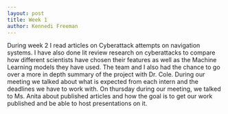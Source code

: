```yaml
---
layout: post
title: Week 1
author: Kennedi Freeman
---
```


During week 2 I read articles on Cyberattack attempts on navigation systems. I have also done lit review research on cyberattacks to compare how different scientists have chosen their features as well as the Machine Learning models they have used. The team and I also had the chance to go over a more in depth summary of the project with Dr. Cole. During our meeting we talked about what is expected from each intern and the deadlines we have to work with. On thursday during our meeting, we talked to Ms. Anita about published articles and how the goal is to get our work published and be able to host presentations on it.
